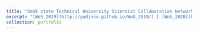 ```yaml
---
title: "Omsk state Technical University Scientist Collaboration Networks"
excerpt: "[WoS_2019](http://yudinev.github.io/WoS_2019/) | [WoS_2020](http://yudinev.github.io/WoS_2020/)"
collection: portfolio
---
```

